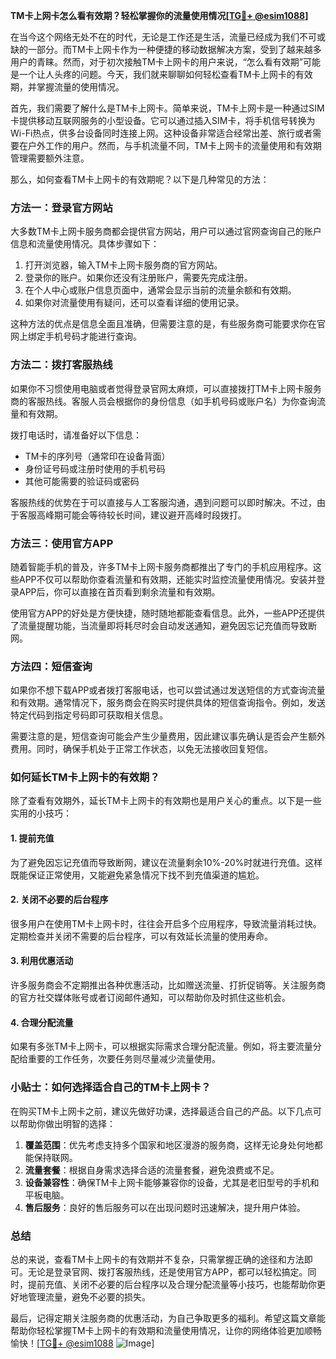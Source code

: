 **TM卡上网卡怎么看有效期？轻松掌握你的流量使用情况[[TG💪+ @esim1088](https://t.me/s/esim1088)]**

在当今这个网络无处不在的时代，无论是工作还是生活，流量已经成为我们不可或缺的一部分。而TM卡上网卡作为一种便捷的移动数据解决方案，受到了越来越多用户的青睐。然而，对于初次接触TM卡上网卡的用户来说，“怎么看有效期”可能是一个让人头疼的问题。今天，我们就来聊聊如何轻松查看TM卡上网卡的有效期，并掌握流量的使用情况。

首先，我们需要了解什么是TM卡上网卡。简单来说，TM卡上网卡是一种通过SIM卡提供移动互联网服务的小型设备。它可以通过插入SIM卡，将手机信号转换为Wi-Fi热点，供多台设备同时连接上网。这种设备非常适合经常出差、旅行或者需要在户外工作的用户。然而，与手机流量不同，TM卡上网卡的流量使用和有效期管理需要额外注意。

那么，如何查看TM卡上网卡的有效期呢？以下是几种常见的方法：

### 方法一：登录官方网站

大多数TM卡上网卡服务商都会提供官方网站，用户可以通过官网查询自己的账户信息和流量使用情况。具体步骤如下：

1. 打开浏览器，输入TM卡上网卡服务商的官方网站。
2. 登录你的账户。如果你还没有注册账户，需要先完成注册。
3. 在个人中心或账户信息页面中，通常会显示当前的流量余额和有效期。
4. 如果你对流量使用有疑问，还可以查看详细的使用记录。

这种方法的优点是信息全面且准确，但需要注意的是，有些服务商可能要求你在官网上绑定手机号码才能进行查询。

### 方法二：拨打客服热线

如果你不习惯使用电脑或者觉得登录官网太麻烦，可以直接拨打TM卡上网卡服务商的客服热线。客服人员会根据你的身份信息（如手机号码或账户名）为你查询流量和有效期。

拨打电话时，请准备好以下信息：
- TM卡的序列号（通常印在设备背面）
- 身份证号码或注册时使用的手机号码
- 其他可能需要的验证码或密码

客服热线的优势在于可以直接与人工客服沟通，遇到问题可以即时解决。不过，由于客服高峰期可能会等待较长时间，建议避开高峰时段拨打。

### 方法三：使用官方APP

随着智能手机的普及，许多TM卡上网卡服务商都推出了专门的手机应用程序。这些APP不仅可以帮助你查看流量和有效期，还能实时监控流量使用情况。安装并登录APP后，你可以直接在首页看到剩余流量和有效期。

使用官方APP的好处是方便快捷，随时随地都能查看信息。此外，一些APP还提供了流量提醒功能，当流量即将耗尽时会自动发送通知，避免因忘记充值而导致断网。

### 方法四：短信查询

如果你不想下载APP或者拨打客服电话，也可以尝试通过发送短信的方式查询流量和有效期。通常情况下，服务商会在购买时提供具体的短信查询指令。例如，发送特定代码到指定号码即可获取相关信息。

需要注意的是，短信查询可能会产生少量费用，因此建议事先确认是否会产生额外费用。同时，确保手机处于正常工作状态，以免无法接收回复短信。

### 如何延长TM卡上网卡的有效期？

除了查看有效期外，延长TM卡上网卡的有效期也是用户关心的重点。以下是一些实用的小技巧：

#### 1. 提前充值

为了避免因忘记充值而导致断网，建议在流量剩余10%-20%时就进行充值。这样既能保证正常使用，又能避免紧急情况下找不到充值渠道的尴尬。

#### 2. 关闭不必要的后台程序

很多用户在使用TM卡上网卡时，往往会开启多个应用程序，导致流量消耗过快。定期检查并关闭不需要的后台程序，可以有效延长流量的使用寿命。

#### 3. 利用优惠活动

许多服务商会不定期推出各种优惠活动，比如赠送流量、打折促销等。关注服务商的官方社交媒体账号或者订阅邮件通知，可以帮助你及时抓住这些机会。

#### 4. 合理分配流量

如果有多张TM卡上网卡，可以根据实际需求合理分配流量。例如，将主要流量分配给重要的工作任务，次要任务则尽量减少流量使用。

### 小贴士：如何选择适合自己的TM卡上网卡？

在购买TM卡上网卡之前，建议先做好功课，选择最适合自己的产品。以下几点可以帮助你做出明智的选择：

1. **覆盖范围**：优先考虑支持多个国家和地区漫游的服务商，这样无论身处何地都能保持联网。
2. **流量套餐**：根据自身需求选择合适的流量套餐，避免浪费或不足。
3. **设备兼容性**：确保TM卡上网卡能够兼容你的设备，尤其是老旧型号的手机和平板电脑。
4. **售后服务**：良好的售后服务可以在出现问题时迅速解决，提升用户体验。

### 总结

总的来说，查看TM卡上网卡的有效期并不复杂，只需掌握正确的途径和方法即可。无论是登录官网、拨打客服热线，还是使用官方APP，都可以轻松搞定。同时，提前充值、关闭不必要的后台程序以及合理分配流量等小技巧，也能帮助你更好地管理流量，避免不必要的损失。

最后，记得定期关注服务商的优惠活动，为自己争取更多的福利。希望这篇文章能帮助你轻松掌握TM卡上网卡的有效期和流量使用情况，让你的网络体验更加顺畅愉快！[[TG💪+ @esim1088](https://t.me/s/esim1088) ![Image](https://i.postimg.cc/4NQfJmqS/Snipaste-2025-05-13-00-14-12.png)]